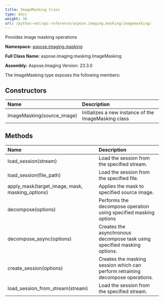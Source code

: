 ```yaml
---
title: ImageMasking Class
type: docs
weight: 30
url: /python-net/api-reference/aspose.imaging.masking/imagemasking/
---
```


Provides image masking operations

**Namespace:** [aspose.imaging.masking](/imaging/python-net/api-reference/aspose.imaging.masking/)

**Full Class Name:** aspose.imaging.masking.ImageMasking

**Assembly:**  Aspose.Imaging Version: 23.3.0

The ImageMasking type exposes the following members:
## **Constructors**
|**Name**|**Description**|
| :- | :- |
|ImageMasking(source_image)|Initializes a new instance of the ImageMasking class|
## **Methods**
|**Name**|**Description**|
| :- | :- |
|load_session(stream)|Load the session from the specified stream.|
|load_session(file_path)|Load the session from the specified file.|
|apply_mask(target_image, mask, masking_options)|Applies the mask to specified source image.|
|decompose(options)|Performs the decompose operation using specified masking options|
|decompose_async(options)|Creates the asynchronous decompose task using specified masking options.|
|create_session(options)|Creates the masking session which can perform retraining decompose operations.|
|load_session_from_stream(stream)|Load the session from the specified stream.|
